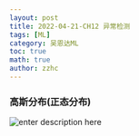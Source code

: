 ```yaml
---
layout: post
title: 2022-04-21-CH12 异常检测
tags: [ML]
category: 吴恩达ML
toc: true
math: true
author: zzhc
---
```



### 高斯分布(正态分布)

![enter description here](http://img.zzhc321.xyz/blog/1650626318521.png)